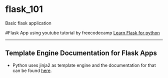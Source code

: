 # flask_101
Basic flask application

#Flask App using youtube tutorial by freecodecamp
[Learn Flask for python](https://www.youtube.com/watch?v=Z1RJmh_OqeA)

___

## Template Engine Documentation for Flask Apps
* Python uses jinja2 as template engine and the documentation for that can be found [here](https://jinja.palletsprojects.com/en/2.11.x/templates/). 